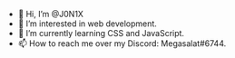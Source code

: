 - 👋 Hi, I’m @J0N1X
- 👀 I’m interested in web development.
- 🌱 I’m currently learning CSS and JavaScript.
- 📫 How to reach me over my Discord: Megasalat#6744.

<!---
J0N1X/J0N1X is a ✨ special ✨ repository because its `README.md` (this file) appears on your GitHub profile.
You can click the Preview link to take a look at your changes.
--->
